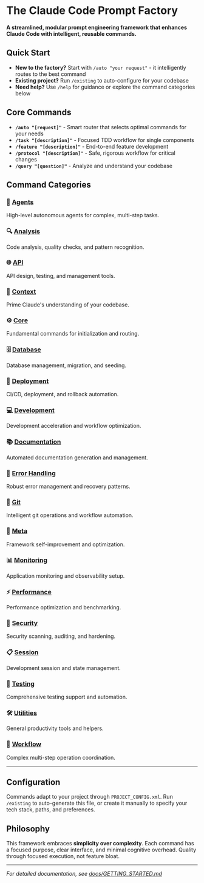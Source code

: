 # The Claude Code Prompt Factory

**A streamlined, modular prompt engineering framework that enhances Claude Code with intelligent, reusable commands.**

## Quick Start

*   **New to the factory?** Start with `/auto "your request"` - it intelligently routes to the best command
*   **Existing project?** Run `/existing` to auto-configure for your codebase
*   **Need help?** Use `/help` for guidance or explore the command categories below

## Core Commands

*   **`/auto "[request]"`** - Smart router that selects optimal commands for your needs
*   **`/task "[description]"`** - Focused TDD workflow for single components
*   **`/feature "[description]"`** - End-to-end feature development
*   **`/protocol "[description]"`** - Safe, rigorous workflow for critical changes
*   **`/query "[question]"`** - Analyze and understand your codebase

## Command Categories

### 🤖 **[Agents](./commands/agents/README.md)**
High-level autonomous agents for complex, multi-step tasks.

### 🔍 **[Analysis](./commands/analysis/README.md)**
Code analysis, quality checks, and pattern recognition.

### 🌐 **[API](./commands/api/README.md)**
API design, testing, and management tools.

### 🧠 **[Context](./commands/context/README.md)**
Prime Claude's understanding of your codebase.

### ⚙️ **[Core](./commands/core/README.md)**
Fundamental commands for initialization and routing.

### 🗄️ **[Database](./commands/database/README.md)**
Database management, migration, and seeding.

### 🚀 **[Deployment](./commands/deployment/README.md)**
CI/CD, deployment, and rollback automation.

### 💻 **[Development](./commands/development/README.md)**
Development acceleration and workflow optimization.

### 📚 **[Documentation](./commands/documentation/README.md)**
Automated documentation generation and management.

### 🚨 **[Error Handling](./commands/error/README.md)**
Robust error management and recovery patterns.

### 🔧 **[Git](./commands/git/README.md)**
Intelligent git operations and workflow automation.

### 🔄 **[Meta](./commands/meta/README.md)**
Framework self-improvement and optimization.

### 📊 **[Monitoring](./commands/monitoring/README.md)**
Application monitoring and observability setup.

### ⚡ **[Performance](./commands/performance/README.md)**
Performance optimization and benchmarking.

### 🔐 **[Security](./commands/security/README.md)**
Security scanning, auditing, and hardening.

### 📋 **[Session](./commands/session/README.md)**
Development session and state management.

### 🧪 **[Testing](./commands/testing/README.md)**
Comprehensive testing support and automation.

### 🛠️ **[Utilities](./commands/utilities/README.md)**
General productivity tools and helpers.

### 🔄 **[Workflow](./commands/workflow/README.md)**
Complex multi-step operation coordination.

---

## Configuration

Commands adapt to your project through `PROJECT_CONFIG.xml`. Run `/existing` to auto-generate this file, or create it manually to specify your tech stack, paths, and preferences.

## Philosophy

This framework embraces **simplicity over complexity**. Each command has a focused purpose, clear interface, and minimal cognitive overhead. Quality through focused execution, not feature bloat.

---
*For detailed documentation, see [docs/GETTING_STARTED.md](../docs/GETTING_STARTED.md)* 